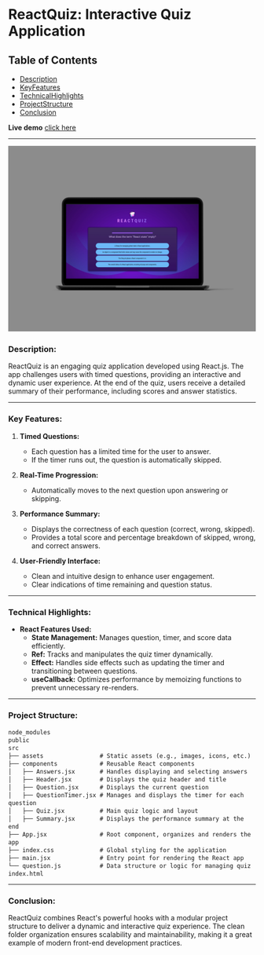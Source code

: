 # **ReactQuiz: Interactive Quiz Application**

## Table of Contents

-   [Description](#description)
-   [KeyFeatures](#key-features)
-   [TechnicalHighlights](#technical-highlights)
-   [ProjectStructure](#project-structure)
-   [Conclusion](#conclusion)

**Live demo** [click here](https://quiz-for-react-app.netlify.app/)

---

![alt text](src/assets/desktop.jpg)

### **Description:**

ReactQuiz is an engaging quiz application developed using React.js. The app challenges users with timed questions, providing an interactive and dynamic user experience. At the end of the quiz, users receive a detailed summary of their performance, including scores and answer statistics.

---

### **Key Features:**

1. **Timed Questions:**

    - Each question has a limited time for the user to answer.
    - If the timer runs out, the question is automatically skipped.

2. **Real-Time Progression:**

    - Automatically moves to the next question upon answering or skipping.

3. **Performance Summary:**

    - Displays the correctness of each question (correct, wrong, skipped).
    - Provides a total score and percentage breakdown of skipped, wrong, and correct answers.

4. **User-Friendly Interface:**
    - Clean and intuitive design to enhance user engagement.
    - Clear indications of time remaining and question status.

---

### **Technical Highlights:**

-   **React Features Used:**
    -   **State Management:** Manages question, timer, and score data efficiently.
    -   **Ref:** Tracks and manipulates the quiz timer dynamically.
    -   **Effect:** Handles side effects such as updating the timer and transitioning between questions.
    -   **useCallback:** Optimizes performance by memoizing functions to prevent unnecessary re-renders.

---

### **Project Structure:**

```
node_modules
public
src
├── assets                # Static assets (e.g., images, icons, etc.)
├── components            # Reusable React components
│   ├── Answers.jsx       # Handles displaying and selecting answers
│   ├── Header.jsx        # Displays the quiz header and title
│   ├── Question.jsx      # Displays the current question
│   ├── QuestionTimer.jsx # Manages and displays the timer for each question
│   ├── Quiz.jsx          # Main quiz logic and layout
│   ├── Summary.jsx       # Displays the performance summary at the end
├── App.jsx               # Root component, organizes and renders the app
├── index.css             # Global styling for the application
├── main.jsx              # Entry point for rendering the React app
└── question.js           # Data structure or logic for managing quiz
index.html
```

---

### **Conclusion:**

ReactQuiz combines React's powerful hooks with a modular project structure to deliver a dynamic and interactive quiz experience. The clean folder organization ensures scalability and maintainability, making it a great example of modern front-end development practices.
